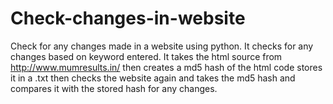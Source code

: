 # Check-changes-in-website
Check for any changes made in a website using python.
It checks for any changes based on keyword entered.
It takes the html source from http://www.mumresults.in/ then creates a md5 hash of the html code
stores it in a .txt then checks the website again and takes the md5 hash and compares it with the stored
hash for any changes.
